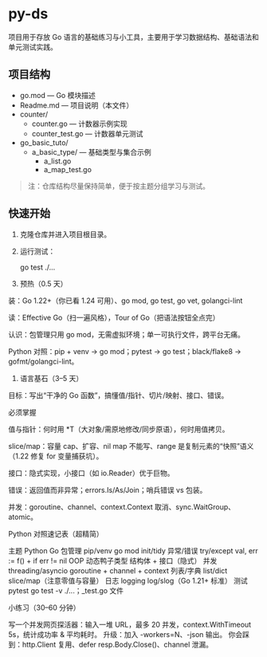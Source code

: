 # py-ds

项目用于存放 Go 语言的基础练习与小工具，主要用于学习数据结构、基础语法和单元测试实践。

## 项目结构

- go.mod — Go 模块描述
- Readme.md — 项目说明（本文件）
- counter/
  - counter.go — 计数器示例实现
  - counter_test.go — 计数器单元测试
- go_basic_tuto/
  - a_basic_type/ — 基础类型与集合示例
    - a_list.go
    - a_map_test.go

> 注：仓库结构尽量保持简单，便于按主题分组学习与测试。

## 快速开始

1. 克隆仓库并进入项目根目录。
2. 运行测试：

   go test ./...


0. 预热（0.5 天）

装：Go 1.22+（你已看 1.24 可用）、go mod, go test, go vet, golangci-lint

读：Effective Go（扫一遍风格），Tour of Go（把语法按钮全点完）

认识：包管理只用 go mod，无需虚拟环境；单一可执行文件，跨平台无痛。

Python 对照：pip + venv → go mod；pytest → go test；black/flake8 → gofmt/golangci-lint。

1. 语言基石（3–5 天）

目标：写出“干净的 Go 函数”，搞懂值/指针、切片/映射、接口、错误。

必须掌握

值与指针：何时用 *T（大对象/需原地修改/同步原语），何时用值拷贝。

slice/map：容量 cap、扩容、nil map 不能写、range 是复制元素的“快照”语义（1.22 修复 for 变量捕获坑）。

接口：隐式实现，小接口（如 io.Reader）优于巨物。

错误：返回值而非异常；errors.Is/As/Join；哨兵错误 vs 包装。

并发：goroutine、channel、context.Context 取消、sync.WaitGroup、atomic。

Python 对照速记表（超精简）

主题	Python	Go
包管理	pip/venv	go mod init/tidy
异常/错误	try/except	val, err := f() + if err != nil
OOP	动态鸭子类型	结构体 + 接口（隐式）
并发	threading/asyncio	goroutine + channel + context
列表/字典	list/dict	slice/map（注意零值与容量）
日志	logging	log/slog（Go 1.21+ 标准）
测试	pytest	go test -v ./...；_test.go 文件

小练习（30–60 分钟）

写一个并发网页探活器：输入一堆 URL，最多 20 并发，context.WithTimeout 5s，统计成功率 & 平均耗时。
升级：加入 -workers=N、-json 输出。
你会踩到：http.Client 复用、defer resp.Body.Close()、channel 泄漏。